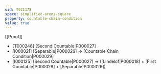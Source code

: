 ```yaml
---
uid: T021178
space: simplified-arens-square
property: countable-chain-condition
value: true
---
```

[[Proof]]

* [T000248] [Second Countable|P000027]
* [I000021] [Separable|P000026] => [Countable Chain Condition|P000029]
* [I000125] [Second Countable|P000027] => ([Lindelof|P000018] + [First Countable|P000028] + [Separable|P000026])

